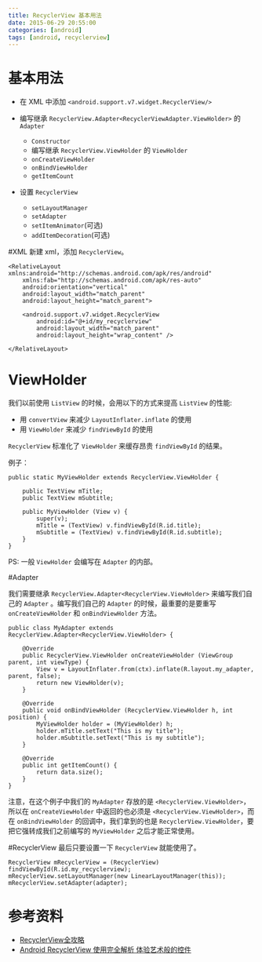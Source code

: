 ```yaml
---
title: RecyclerView 基本用法
date: 2015-06-29 20:55:00
categories: [android]
tags: [android, recyclerview]
---
```


# 基本用法

- 在 XML 中添加 `<android.support.v7.widget.RecyclerView/>`

- 编写继承 `RecyclerView.Adapter<RecyclerViewAdapter.ViewHolder>` 的 `Adapter`
    - `Constructor`
    - 编写继承 `RecyclerView.ViewHolder` 的 `ViewHolder`
    - `onCreateViewHolder`
    - `onBindViewHolder`
    - `getItemCount`

- 设置 `RecyclerView`
    - `setLayoutManager`
    - `setAdapter`
    - `setItemAnimator`(可选)
    - `addItemDecoration`(可选)

#XML
新建 xml，添加 `RecyclerView`。

```
<RelativeLayout xmlns:android="http://schemas.android.com/apk/res/android"
    xmlns:fab="http://schemas.android.com/apk/res-auto"
    android:orientation="vertical"
    android:layout_width="match_parent"
    android:layout_height="match_parent">

    <android.support.v7.widget.RecyclerView
        android:id="@+id/my_recyclerview"
        android:layout_width="match_parent"
        android:layout_height="wrap_content" />

</RelativeLayout>

```

# ViewHolder

我们以前使用 `ListView` 的时候，会用以下的方式来提高 `ListView` 的性能:

- 用 `convertView` 来减少 `LayoutInflater.inflate` 的使用
- 用 `ViewHolder` 来减少 `findViewById` 的使用

`RecyclerView` 标准化了 `ViewHolder` 来缓存昂贵 `findViewById` 的结果。

例子：

```
public static MyViewHolder extends RecyclerView.ViewHolder {

    public TextView mTitle;
    public TextView mSubtitle;

    public MyViewHolder (View v) {
        super(v);
        mTitle = (TextView) v.findViewById(R.id.title);
        mSubtitle = (TextView) v.findViewById(R.id.subtitle);
    }
}

```
PS: 一般 `ViewHolder` 会编写在 `Adapter` 的内部。


#Adapter

我们需要继承 `RecyclerView.Adapter<RecyclerView.ViewHolder>` 来编写我们自己的 `Adapter` 。编写我们自己的 `Adapter` 的时候，最重要的是要重写 `onCreateViewHolder` 和 `onBindViewHolder` 方法。

```
public class MyAdapter extends RecyclerView.Adapter<RecyclerView.ViewHolder> {

    @Override
    public RecyclerView.ViewHolder onCreateViewHolder (ViewGroup parent, int viewType) {
        View v = LayoutInflater.from(ctx).inflate(R.layout.my_adapter, parent, false);
        return new ViewHolder(v);
    }

    @Override
    public void onBindViewHolder (RecyclerView.ViewHolder h, int position) {
        MyViewHolder holder = (MyViewHolder) h;
        holder.mTitle.setText("This is my title");
        holder.mSubtitle.setText("This is my subtitle");
    }

    @Override
    public int getItemCount() {
        return data.size();
    }
}
```

注意，在这个例子中我们的 `MyAdapter` 存放的是 `<RecyclerView.ViewHolder>`，所以在 `onCreateViewHolder` 中返回的也必须是 `<RecyclerView.ViewHolder>`，而在 `onBindViewHolder` 的回调中，我们拿到的也是 `RecyclerView.ViewHolder`，要把它强转成我们之前编写的 `MyViewHolder` 之后才能正常使用。


#RecyclerView
最后只要设置一下 `RecyclerView` 就能使用了。

```
RecyclerView mRecyclerView = (RecyclerView) findViewById(R.id.my_recyclerview);
mRecyclerView.setLayoutManager(new LinearLayoutManager(this));
mRecyclerView.setAdapter(adapter);
```


# 参考资料

- [RecyclerView全攻略](http://wobushi.ren/recyclerview.html)
- [Android RecyclerView 使用完全解析 体验艺术般的控件](http://blog.csdn.net/lmj623565791/article/details/45059587)
